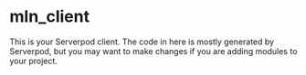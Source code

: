 # mln_client

This is your Serverpod client. The code in here is mostly generated by
Serverpod, but you may want to make changes if you are adding modules to your
project.
